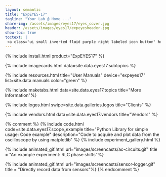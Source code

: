```yaml
---
layout: semantic
title: "ExpEYES-17"
tagline: "Your Lab @ Home ..."
share-img: /assets/images/eyes17/eyes_cover.jpg
header: /assets/images/eyes17/expeyesheader.jpg
show-toc: true
toctext: |
 <a class="ui small inverted fluid purple right labeled icon button" href="blog"><i class="right arrow icon"></i>Blog</a>
---
```


{% include install.html product="ExpEYES17"  %}


{% include imagecards.html data=site.data.eyes17.subtopics %}

{% include resources.html title="User Manuals" device="expeyes17" list=site.data.manuals  color="green" %}

{% include maketabs.html data=site.data.eyes17.topics title="More Information"%}

{% include logos.html swipe=site.data.galleries.logos title="Clients" %}

{% include vendors.html data=site.data.eyes17.vendors title="Vendors" %}



{% comment %}
{% include code.html code=site.data.eyes17.scope_example title="Python Library for simple usage: Code example" description="Code to acquire and plot data from the oscilloscope by using matplotlib" %}
{% include experiment_gallery.html %}

{% include animated_gif.html url="images/screencasts/ac-circuits.gif"  title = "An example experiment: RLC phase shifts"%}

{% include animated_gif.html url="images/screencasts/sensor-logger.gif"  title = "Directly record data from sensors"%}
{% endcomment %}

